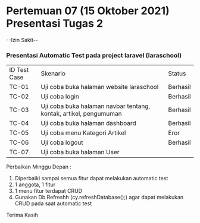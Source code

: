 # Pertemuan 07 (15 Oktober 2021) Presentasi Tugas 2

--Izin Sakit--

### Presentasi Automatic Test pada project laravel (laraschool)


|  |  |  |
|--|--|--|
| ID Test Case | Skenario | Status |
| TC-01 | Uji coba buka halaman website laraschool | Berhasil |						
| TC-02	| Uji coba login | Berhasil |					
| TC-03	| Uji coba buka halaman navbar tentang, kontak, artikel, pengumuman | Berhasil |			
| TC-04	| Uji coba buka halaman dashboard | Berhasil |		
| TC-05	| Uji coba menu Kategori Artikel | Eror |			
| TC-06	| Uji coba logout | Berhasil |
| TC-07	| Uji coba buka halaman User | 	

Perbaikan Minggu Depan :
1. Diperbaiki sampai semua fitur dapat melakukan automatic test
2. 1 anggota, 1 fitur
3. 1 menu fitur terdapat CRUD
4. Gunakan Db Refreshh (cy.refreshDatabase();) agar dapat melakukan CRUD pada saat automatic test

Terima Kasih